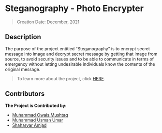 # Steganography - Photo Encrypter
> Creation Date: December, 2021
## Description
The purpose of the project entitled “Steganography” is to encrypt secret message into image and 
decrypt secret message by getting that image from source, to avoid security issues and to be able 
to communicate in terms of emergency without letting undesirable individuals know the contents 
of the original message.

> To learn more about the project, click [HERE](https://github.com/muhammadowaismushtaq/Steganography/blob/f7d683b83ac6eebe91c1450d5c5a7b5032d97d8f/IS-Final%20Report.pdf).

## Contributors
<b> The Project is Contributed by: </b>
* [Muhammad Owais Mushtaq](https://www.linkedin.com/in/muhammadowaismushtaq)
* [Muhammad Usman Umar](https://www.linkedin.com/in/muhammad-usman-umar-3b5216216/)
* [Shaharyar Amjad](https://www.linkedin.com/in/shaharyar-amjad-927100180/)
